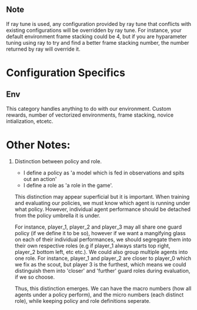 ## Note

If ray tune is used, any configuration provided by ray tune that conflicts with existing configurations will be overridden by ray tune. For instance, your default environment frame stacking could be 4, but if you are hyparameter tuning using ray to try and find a better frame stacking number, the number returned by ray will override it.


# Configuration Specifics

## Env

This category handles anything to do with our environment. Custom rewards, number of vectorized environments, frame stacking, novice intialization, etcetc.



# Other Notes:

1. Distinction between policy and role.
    - I define a policy as 'a model which is fed in observations and spits out an action'
    - I define a role as 'a role in the game'.

    This distinction may appear superficial but it is important.
    When training and evaluating our policies, we must know which agent is running under what policy.
    However, individual agent performance should be detached from the policy umbrella it is under.

    For instance, player_1, player_2 and player_3 may all share one guard policy (if we define it to be so), however if we want a mangifying glass on each of their individual performances, we should segregate them into their own respective roles (e.g if player_1 always starts top right, player_2 bottom left, etc etc.). We could also group multiple agents into one role. For instance, player_1 and player_2 are closer to player_0 which we fix as the scout, but player 3 is the furthest, which means we could distinguish them into 'closer' and 'further' guard roles during evaluation, if we so choose.

    Thus, this distinction emerges. We can have the macro numbers (how all agents under a policy perform), and the micro numbers (each distinct role), while keeping policy and role definitions seperate.






